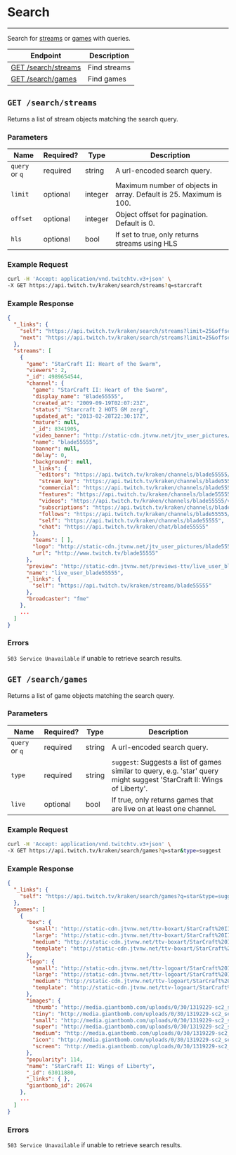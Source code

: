 # Search

***

Search for [streams][streams] or [games][games] with queries.

| Endpoint | Description |
| ---- | --------------- |
| [GET /search/streams](/v3_resources/search.md#get-searchstreams) | Find streams |
| [GET /search/games](/v3_resources/search.md#get-searchgames) | Find games |

[streams]: /v3_resources/streams.md
[games]: /v3_resources/games.md

## `GET /search/streams`

Returns a list of stream objects matching the search query.

### Parameters

<table width=100%>
    <thead>
        <tr>
            <th>Name</th>
            <th>Required?</th>
            <th width="50">Type</th>
            <th>Description</th>
        </tr>
    </thead>
    <tbody>
        <tr>
            <td><code>query</code> or <code>q</code></td>
            <td>required</td>
            <td>string</td>
            <td>A url-encoded search query.</td>
        </tr>
        <tr>
            <td><code>limit</code></td>
            <td>optional</td>
            <td>integer</td>
            <td>Maximum number of objects in array. Default is 25. Maximum is 100.</td>
        </tr>
        <tr>
            <td><code>offset</code></td>
            <td>optional</td>
            <td>integer</td>
            <td>Object offset for pagination. Default is 0.</td>
        </tr>
        <tr>
            <td><code>hls</code></td>
            <td>optional</td>
            <td>bool</td>
            <td>If set to true, only returns streams using HLS</td>
        </tr>
    </tbody>
</table>

### Example Request

```bash
curl -H 'Accept: application/vnd.twitchtv.v3+json' \
-X GET https://api.twitch.tv/kraken/search/streams?q=starcraft
```

### Example Response

```json
{
  "_links": {
    "self": "https://api.twitch.tv/kraken/search/streams?limit=25&offset=0&q=starcraft",
    "next": "https://api.twitch.tv/kraken/search/streams?limit=25&offset=25&q=starcraft"
  },
  "streams": [
    {
      "game": "StarCraft II: Heart of the Swarm",
      "viewers": 2,
      "_id": 4989654544,
      "channel": {
        "game": "StarCraft II: Heart of the Swarm",
        "display_name": "Blade55555",
        "created_at": "2009-09-19T02:07:23Z",
        "status": "Starcraft 2 HOTS GM zerg",
        "updated_at": "2013-02-28T22:30:17Z",
        "mature": null,
        "_id": 8341905,
        "video_banner": "http://static-cdn.jtvnw.net/jtv_user_pictures/blade55555-channel_offline_image-3abeffa573a391d4-640x360.jpeg",
        "name": "blade55555",
        "banner": null,
        "delay": 0,
        "background": null,
        "_links": {
          "editors": "https://api.twitch.tv/kraken/channels/blade55555/editors",
          "stream_key": "https://api.twitch.tv/kraken/channels/blade55555/stream_key",
          "commercial": "https://api.twitch.tv/kraken/channels/blade55555/commercial",
          "features": "https://api.twitch.tv/kraken/channels/blade55555/features",
          "videos": "https://api.twitch.tv/kraken/channels/blade55555/videos",
          "subscriptions": "https://api.twitch.tv/kraken/channels/blade55555/subscriptions",
          "follows": "https://api.twitch.tv/kraken/channels/blade55555/follows",
          "self": "https://api.twitch.tv/kraken/channels/blade55555",
          "chat": "https://api.twitch.tv/kraken/chat/blade55555"
        },
        "teams": [ ],
        "logo": "http://static-cdn.jtvnw.net/jtv_user_pictures/blade55555-profile_image-e551610be15ec896-300x300.png",
        "url": "http://www.twitch.tv/blade55555"
      },
      "preview": "http://static-cdn.jtvnw.net/previews-ttv/live_user_blade55555-320x200.jpg",
      "name": "live_user_blade55555",
      "_links": {
        "self": "https://api.twitch.tv/kraken/streams/blade55555"
      },
      "broadcaster": "fme"
    },
    ...
  ]
}
```

### Errors

`503 Service Unavailable` if unable to retrieve search results.

## `GET /search/games`

Returns a list of game objects matching the search query.

### Parameters

<table width=100%>
    <thead>
        <tr>
            <th width=15%>Name</th>
            <th>Required?</th>
            <th>Type</th>
            <th>Description</th>
        </tr>
    </thead>
    <tbody>
        <tr>
            <td><code>query</code> or <code>q</code></td>
            <td>required</td>
            <td>string</td>
            <td>A url-encoded search query.</td>
        </tr>
        <tr>
            <td><code>type</code></td>
            <td>required</td>
            <td>string</td>
            <td><code>suggest</code>: Suggests a list of games similar to query, e.g. 'star' query might suggest 'StarCraft II: Wings of Liberty'.</td>
        </tr>
        <tr>
            <td><code>live</code></td>
            <td>optional</td>
            <td>bool</td>
            <td>If true, only returns games that are live on at least one channel.</td>
        </tr>
    </tbody>
</table>

### Example Request

```bash
curl -H 'Accept: application/vnd.twitchtv.v3+json' \
-X GET https://api.twitch.tv/kraken/search/games?q=star&type=suggest
```

### Example Response

```json
{
  "_links": {
    "self": "https://api.twitch.tv/kraken/search/games?q=star&type=suggest",
  },
  "games": [
    {
      "box": {
        "small": "http://static-cdn.jtvnw.net/ttv-boxart/StarCraft%20II%3A%20Wings%20of%20Liberty.jpg?w=52&h=72&fit=scale",
        "large": "http://static-cdn.jtvnw.net/ttv-boxart/StarCraft%20II%3A%20Wings%20of%20Liberty.jpg?w=272&h=380&fit=scale",
        "medium": "http://static-cdn.jtvnw.net/ttv-boxart/StarCraft%20II%3A%20Wings%20of%20Liberty.jpg?w=136&h=190&fit=scale",
        "template": "http://static-cdn.jtvnw.net/ttv-boxart/StarCraft%20II%3A%20Wings%20of%20Liberty.jpg?w={width}&h={height}&fit=scale"
      },
      "logo": {
        "small": "http://static-cdn.jtvnw.net/ttv-logoart/StarCraft%20II%3A%20Wings%20of%20Liberty.jpg?w=60&h=36&fit=scale",
        "large": "http://static-cdn.jtvnw.net/ttv-logoart/StarCraft%20II%3A%20Wings%20of%20Liberty.jpg?w=240&h=144&fit=scale",
        "medium": "http://static-cdn.jtvnw.net/ttv-logoart/StarCraft%20II%3A%20Wings%20of%20Liberty.jpg?w=120&h=72&fit=scale",
        "template": "http://static-cdn.jtvnw.net/ttv-logoart/StarCraft%20II%3A%20Wings%20of%20Liberty.jpg?w={width}&h={height}&fit=scale"
      },
      "images": {
        "thumb": "http://media.giantbomb.com/uploads/0/30/1319229-sc2_se_2d_rgb_web_na_thumb.jpg",
        "tiny": "http://media.giantbomb.com/uploads/0/30/1319229-sc2_se_2d_rgb_web_na_tiny.jpg",
        "small": "http://media.giantbomb.com/uploads/0/30/1319229-sc2_se_2d_rgb_web_na_small.jpg",
        "super": "http://media.giantbomb.com/uploads/0/30/1319229-sc2_se_2d_rgb_web_na_super.jpg",
        "medium": "http://media.giantbomb.com/uploads/0/30/1319229-sc2_se_2d_rgb_web_na_small.jpg",
        "icon": "http://media.giantbomb.com/uploads/0/30/1319229-sc2_se_2d_rgb_web_na_icon.jpg",
        "screen": "http://media.giantbomb.com/uploads/0/30/1319229-sc2_se_2d_rgb_web_na_screen.jpg"
      },
      "popularity": 114,
      "name": "StarCraft II: Wings of Liberty",
      "_id": 63011880,
      "_links": { },
      "giantbomb_id": 20674          
    },
    ...
  ]
}
```

### Errors

`503 Service Unavailable` if unable to retrieve search results.
